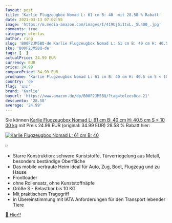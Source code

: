 ```yaml
---
layout: post
title: 'Karlie Flugzeugbox Nomad L: 61 cm B: 40  mit 28.58 % Rabatt'
date: 2021-03-13 07:02:55
image: 'https://m.media-amazon.com/images/I/419Uj6i1txL._SL400_.jpg'
comments: true
category: ofertas
author: ring
slug: 'B00F2JM5BQ-de Karlie Flugzeugbox Nomad L: 61 cm B: 40 cm H: 40.5 cm S <...'
sku: 'B00F2JM5BQ-de'
tags: [  ]
actualPrice: 24.99 EUR
currency: EUR
price: 24.99
comparePrice: 34.99 EUR
prodname: 'Karlie Flugzeugbox Nomad L: 61 cm B: 40 cm H: 40.5 cm S < 10 00 kg'
country: 'de'
flag: '🇩🇪'
brand: 'Karlie'
buyurl: 'https://www.amazon.de/dp/B00F2JM5BQ/?tag=tolees0ca-21'
descuento: '28.58'
average: '24.99'
---
```


Sie können [Karlie Flugzeugbox Nomad L: 61 cm B: 40 cm H: 40.5 cm S < 10 00 kg](https://www.amazon.de/dp/B00F2JM5BQ/?tag=tolees0ca-21) mit Preis 24.99 EUR (original: 34.99 EUR) 28.58 % Rabatt hier:

[![Karlie Flugzeugbox Nomad L: 61 cm B: 40 ](https://m.media-amazon.com/images/I/419Uj6i1txL._SL400_.jpg)](https://www.amazon.de/dp/B00F2JM5BQ/?tag=tolees0ca-21)

ℹ️:

- Starre Konstruktion: schwere Kunststoffe, Türverriegelung aus Metall, besonders beständige Oberfläche
- Das mobile vertraute Heim ideal für Auto, Zug, Boot, Flugzeug und zu Hause
- Frontloader
- ohne Rollensatz, ohne Kunststoffnäpfe
- Größe S - Belastbar bis 10 KG
- Mit praktischem Tragegriff
- in Übereinstimmung mit IATA Anforderungen für den Transport lebender Tiere

[🛒 Hier!!](https://www.amazon.de/dp/B00F2JM5BQ/?tag=tolees0ca-21)
